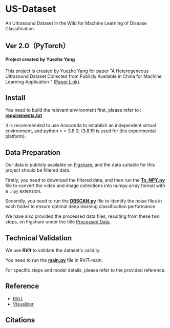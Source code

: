 # US-Dataset
An Ultrasound Dataset in the Wild for Machine Learning of Disease Classification

## Ver 2.0（PyTorch）

#### Project created by Yuezhe Yang

This project is created by Yuezhe Yang for paper "A Heterogeneous Ultrasound Dataset Collected from Publicly Available in China for Machine Learning Application
" ([Paper Link]()). 


## Install 

You need to build the relevant environment first, please refer to : [**requirements.txt**](requirements.txt)

It is recommended to use Anaconda to establish an independent virtual environment, and python > = 3.8.0; (3.8.19 is used for this experimental platform).


## Data Preparation

Our data is publicly available on [Figshare](), and the data suitable for this project should be filtered data. 

Firstly, you need to download the filtered data, and then run the [**To_NPY.py**](To_NPY.py) file to convert the video and image collections into numpy array format with a `.npy` extension. 

Secondly, you need to run the [**DBSCAN.py**](DBSCAN.py) file to identify the noise files in each folder to ensure optimal deep learning classification performance. 

We have also provided the processed data files, resulting from these two steps, on Figshare under the title [Processed Data]().
## Technical Validation
We use ***RVit*** to validate the dataset's validity. 

You need to run the [**main.py**](RViT-main/main.py) file in RViT-main. 

For specific steps and model details, please refer to the provided reference.
## Reference
* [RViT](https://github.com/Jiewen-Yang/RViT/)
* [Visualizer](https://github.com/luo3300612/Visualizer)

## Citations
